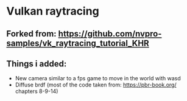 # Vulkan raytracing

## Forked from: https://github.com/nvpro-samples/vk_raytracing_tutorial_KHR

## Things i added:
* New camera similar to a fps game to move in the world with wasd
* Diffuse brdf (most of the code taken from: https://pbr-book.org/ chapters 8-9-14)
